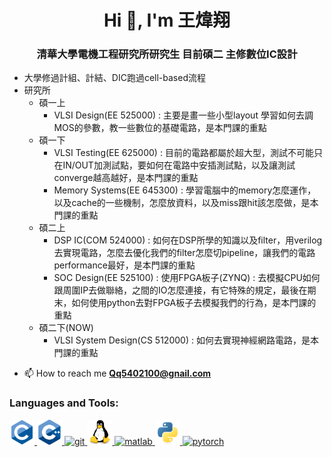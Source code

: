 <h1 align="center">Hi 👋, I'm 王煒翔</h1>
<h3 align="center">清華大學電機工程研究所研究生 目前碩二 主修數位IC設計</h3>

* 大學修過計組、計結、DIC跑過cell-based流程
* 研究所
  * 碩一上
    * VLSI Design(EE 525000) : 主要是畫一些小型layout 學習如何去調MOS的參數，教一些數位的基礎電路，是本門課的重點
  * 碩一下
    * VLSI Testing(EE 625000) : 目前的電路都屬於超大型，測試不可能只在IN/OUT加測試點，要如何在電路中安插測試點，以及讓測試converge越高越好，是本門課的重點
    * Memory Systems(EE 645300) : 學習電腦中的memory怎麼運作，以及cache的一些機制，怎麼放資料，以及miss跟hit該怎麼做，是本門課的重點
  * 碩二上
    * DSP IC(COM 524000) : 如何在DSP所學的知識以及filter，用verilog去實現電路，怎麼去優化我們的filter怎麼切pipeline，讓我們的電路performance最好，是本門課的重點
    * SOC Design(EE 525100) : 使用FPGA板子(ZYNQ) : 去模擬CPU如何跟周圍IP去做聯絡，之間的IO怎麼連接，有它特殊的規定，最後在期末，如何使用python去對FPGA板子去模擬我們的行為，是本門課的重點
  * 碩二下(NOW)
    * VLSI System Design(CS 512000) : 如何去實現神經網路電路，是本門課的重點 

- 📫 How to reach me **Qq5402100@gnail.com**

<p align="left">
</p>

<h3 align="left">Languages and Tools:</h3>
<p align="left"> <a href="https://www.cprogramming.com/" target="_blank" rel="noreferrer"> <img src="https://raw.githubusercontent.com/devicons/devicon/master/icons/c/c-original.svg" alt="c" width="40" height="40"/> </a> <a href="https://www.w3schools.com/cpp/" target="_blank" rel="noreferrer"> <img src="https://raw.githubusercontent.com/devicons/devicon/master/icons/cplusplus/cplusplus-original.svg" alt="cplusplus" width="40" height="40"/> </a> <a href="https://git-scm.com/" target="_blank" rel="noreferrer"> <img src="https://www.vectorlogo.zone/logos/git-scm/git-scm-icon.svg" alt="git" width="40" height="40"/> </a> <a href="https://www.linux.org/" target="_blank" rel="noreferrer"> <img src="https://raw.githubusercontent.com/devicons/devicon/master/icons/linux/linux-original.svg" alt="linux" width="40" height="40"/> </a> <a href="https://www.mathworks.com/" target="_blank" rel="noreferrer"> <img src="https://upload.wikimedia.org/wikipedia/commons/2/21/Matlab_Logo.png" alt="matlab" width="40" height="40"/> </a> <a href="https://www.python.org" target="_blank" rel="noreferrer"> <img src="https://raw.githubusercontent.com/devicons/devicon/master/icons/python/python-original.svg" alt="python" width="40" height="40"/> </a> <a href="https://pytorch.org/" target="_blank" rel="noreferrer"> <img src="https://www.vectorlogo.zone/logos/pytorch/pytorch-icon.svg" alt="pytorch" width="40" height="40"/> </a> <a href="https://www.tensorflow.org" target="_blank" rel="noreferrer">  </p>
